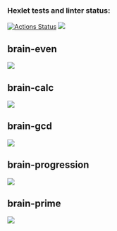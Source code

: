### Hexlet tests and linter status:
[![Actions Status](https://github.com/mvr2005/frontend-project-44/workflows/hexlet-check/badge.svg)](https://github.com/mvr2005/frontend-project-44/actions)
<a href="https://codeclimate.com/github/mvr2005/frontend-project-44/maintainability"><img src="https://api.codeclimate.com/v1/badges/815fe5c014825c473e84/maintainability" /></a>
<h2>brain-even</h2>
<a href="https://asciinema.org/a/5GHlok7Cqd9W6IwWrlABqA6F8" target="_blank"><img src="https://asciinema.org/a/5GHlok7Cqd9W6IwWrlABqA6F8.svg" /></a>
<h2>brain-calc</h2>
<a href="https://asciinema.org/a/2234aeJdYljA1Xfi1p8or4L0A" target="_blank"><img src="https://asciinema.org/a/2234aeJdYljA1Xfi1p8or4L0A.svg" /></a>
<h2>brain-gcd</h2>
<a href="https://asciinema.org/a/e64kJmoz5PRndCTsH3GAvryMt" target="_blank"><img src="https://asciinema.org/a/e64kJmoz5PRndCTsH3GAvryMt.svg" /></a>
<h2>brain-progression</h2>
<a href="https://asciinema.org/a/mBqCEt1qVf4DLM5qSYLRTeG0S" target="_blank"><img src="https://asciinema.org/a/mBqCEt1qVf4DLM5qSYLRTeG0S.svg" /></a>
<h2>brain-prime</h2>
<a href="https://asciinema.org/a/okXiZCajmscr7ffn75qfQ0071" target="_blank"><img src="https://asciinema.org/a/okXiZCajmscr7ffn75qfQ0071.svg" /></a>